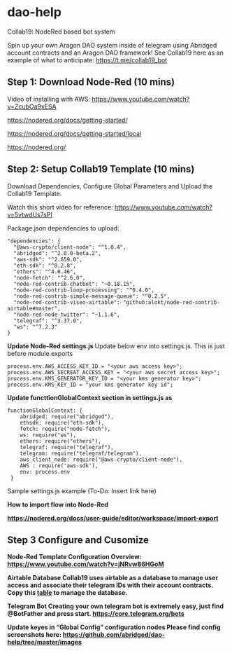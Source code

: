 # dao-help

Collab19: NodeRed based bot system

Spin up your own Aragon DAO system inside of telegram using Abridged account contracts and an Aragon DAO framework! See Collab19 here as an example of what to anticipate: https://t.me/collab19_bot

## Step 1: Download Node-Red (10 mins)

Video of installing with AWS: https://www.youtube.com/watch?v=ZcubOa9xESA

https://nodered.org/docs/getting-started/

https://nodered.org/docs/getting-started/local

https://nodered.org/

## Step 2: Setup Collab19 Template (10 mins)
Download Dependencies, Configure Global Parameters and Upload the Collab19 Template.

Watch this short video for reference: https://www.youtube.com/watch?v=5vtwdUs7sPI

Package.json dependencies to upload:

    "dependencies": {
      "@aws-crypto/client-node": "^1.0.4",
      "abridged": "^2.0.0-beta.2",
      "aws-sdk": "^2.659.0",
      "eth-sdk": "^0.2.8",
      "ethers": "^4.0.46",
      "node-fetch": "^2.6.0",
      "node-red-contrib-chatbot": "~0.18.15",
      "node-red-contrib-loop-processing": "^0.4.0",
      "node-red-contrib-simple-message-queue": "^0.2.5",
      "node-red-contrib-viseo-airtable": "github:alokt/node-red-contrib-airtable#master",
      "node-red-node-twitter": "~1.1.6",
      "telegraf": "^3.37.0",
      "ws": "^7.2.3"
    }

<B>
Update Node-Red settings.js
</B>
  Update below env into settings.js. This is just before module.exports

    process.env.AWS_ACCESS_KEY_ID = "<your aws access key>";
    process.env.AWS_SECREAT_ACCESS_KEY = "<your aws secret access key>";
    process.env.KMS_GENERATOR_KEY_ID = "<your kms generator key>";
    process.env.KMS_KEY_ID = "your kms generator key id";

<B>
Update functtionGlobalContext section in settings.js as 
</B>
  
    functionGlobalContext: {
        abridged: require("abridged"),
        ethsdk: require("eth-sdk"),
        fetch: require("node-fetch"),
        ws: require("ws"),
        ethers: require("ethers"),
        telegraf: require("telegraf"),
        telegram: require("telegraf/telegram"),
        aws_client_node: require("@aws-crypto/client-node"),
        AWS : require('aws-sdk'),
        env: process.env
     }

Sample settings.js example (To-Do: Insert link here)

<B>
How to import flow into Node-Red
<B>
  
https://nodered.org/docs/user-guide/editor/workspace/import-export

## Step 3 Configure and Cusomize
Node-Red Template Configuration Overview: https://www.youtube.com/watch?v=jNRvw86HGoM

Airtable Database
Collab19 uses airtable as a database to manage user access and associate their telegram IDs with their account contracts.
Copy this [table](https://airtable.com/invite/l?inviteId=invfw1mDN9Gm7qmO4&inviteToken=e2b07eee746127408d6dc64f6158dbdd78d3e195978d2a8d14779603222b5c42) to manage the database.

Telegram Bot
Creating your own telegram bot is extremely easy, just find @BotFather and press start.
https://core.telegram.org/bots

Update keyes in “Global Config” configuration nodes
Please find config screenshots here: https://github.com/abridged/dao-help/tree/master/images
